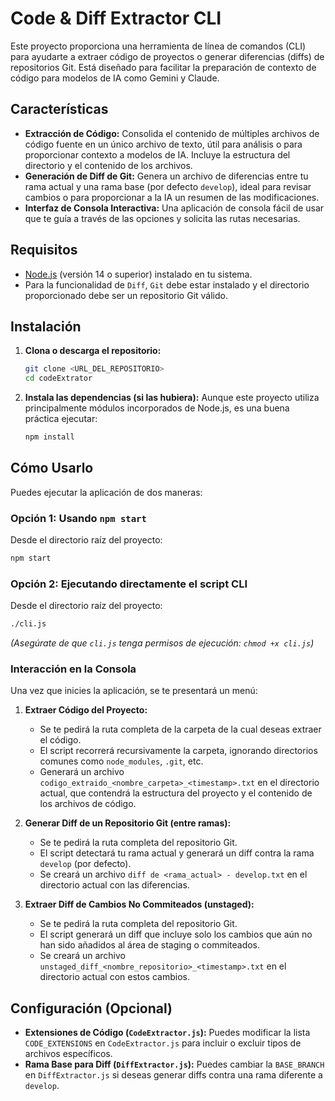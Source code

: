 # Code & Diff Extractor CLI

Este proyecto proporciona una herramienta de línea de comandos (CLI) para ayudarte a extraer código de proyectos o generar diferencias (diffs) de repositorios Git. Está diseñado para facilitar la preparación de contexto de código para modelos de IA como Gemini y Claude.

## Características

*   **Extracción de Código:** Consolida el contenido de múltiples archivos de código fuente en un único archivo de texto, útil para análisis o para proporcionar contexto a modelos de IA. Incluye la estructura del directorio y el contenido de los archivos.
*   **Generación de Diff de Git:** Genera un archivo de diferencias entre tu rama actual y una rama base (por defecto `develop`), ideal para revisar cambios o para proporcionar a la IA un resumen de las modificaciones.
*   **Interfaz de Consola Interactiva:** Una aplicación de consola fácil de usar que te guía a través de las opciones y solicita las rutas necesarias.

## Requisitos

*   [Node.js](https://nodejs.org/) (versión 14 o superior) instalado en tu sistema.
*   Para la funcionalidad de `Diff`, `Git` debe estar instalado y el directorio proporcionado debe ser un repositorio Git válido.

## Instalación

1.  **Clona o descarga el repositorio:**
    ```bash
    git clone <URL_DEL_REPOSITORIO>
    cd codeExtrator
    ```
2.  **Instala las dependencias (si las hubiera):**
    Aunque este proyecto utiliza principalmente módulos incorporados de Node.js, es una buena práctica ejecutar:
    ```bash
    npm install
    ```

## Cómo Usarlo

Puedes ejecutar la aplicación de dos maneras:

### Opción 1: Usando `npm start`

Desde el directorio raíz del proyecto:
```bash
npm start
```

### Opción 2: Ejecutando directamente el script CLI

Desde el directorio raíz del proyecto:
```bash
./cli.js
```
*(Asegúrate de que `cli.js` tenga permisos de ejecución: `chmod +x cli.js`)*

### Interacción en la Consola

Una vez que inicies la aplicación, se te presentará un menú:

1.  **Extraer Código del Proyecto:**
    *   Se te pedirá la ruta completa de la carpeta de la cual deseas extraer el código.
    *   El script recorrerá recursivamente la carpeta, ignorando directorios comunes como `node_modules`, `.git`, etc.
    *   Generará un archivo `codigo_extraido_<nombre_carpeta>_<timestamp>.txt` en el directorio actual, que contendrá la estructura del proyecto y el contenido de los archivos de código.

2.  **Generar Diff de un Repositorio Git (entre ramas):**
    *   Se te pedirá la ruta completa del repositorio Git.
    *   El script detectará tu rama actual y generará un diff contra la rama `develop` (por defecto).
    *   Se creará un archivo `diff de <rama_actual> - develop.txt` en el directorio actual con las diferencias.

3.  **Extraer Diff de Cambios No Commiteados (unstaged):**
    *   Se te pedirá la ruta completa del repositorio Git.
    *   El script generará un diff que incluye solo los cambios que aún no han sido añadidos al área de staging o commiteados.
    *   Se creará un archivo `unstaged_diff_<nombre_repositorio>_<timestamp>.txt` en el directorio actual con estos cambios.

## Configuración (Opcional)

*   **Extensiones de Código (`CodeExtractor.js`):** Puedes modificar la lista `CODE_EXTENSIONS` en `CodeExtractor.js` para incluir o excluir tipos de archivos específicos.
*   **Rama Base para Diff (`DiffExtractor.js`):** Puedes cambiar la `BASE_BRANCH` en `DiffExtractor.js` si deseas generar diffs contra una rama diferente a `develop`.